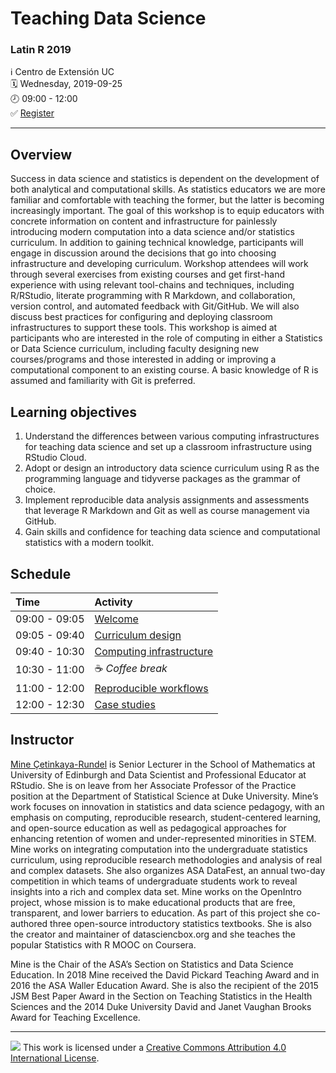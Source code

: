 Teaching Data Science
================

### Latin R 2019

ℹ️ Centro de Extensión UC  
🗓 Wednesday, 2019-09-25  
🕗 09:00 - 12:00  
✅ [Register](https://latin-r.com/)

-----

## Overview

Success in data science and statistics is dependent on the development
of both analytical and computational skills. As statistics educators we
are more familiar and comfortable with teaching the former, but the
latter is becoming increasingly important. The goal of this workshop is
to equip educators with concrete information on content and
infrastructure for painlessly introducing modern computation into a data
science and/or statistics curriculum. In addition to gaining technical
knowledge, participants will engage in discussion around the decisions
that go into choosing infrastructure and developing curriculum. Workshop
attendees will work through several exercises from existing courses and
get first-hand experience with using relevant tool-chains and
techniques, including R/RStudio, literate programming with R Markdown,
and collaboration, version control, and automated feedback with
Git/GitHub. We will also discuss best practices for configuring and
deploying classroom infrastructures to support these tools. This
workshop is aimed at participants who are interested in the role of
computing in either a Statistics or Data Science curriculum, including
faculty designing new courses/programs and those interested in adding or
improving a computational component to an existing course. A basic
knowledge of R is assumed and familiarity with Git is preferred.

## Learning objectives

1.  Understand the differences between various computing infrastructures
    for teaching data science and set up a classroom infrastructure
    using RStudio Cloud.
2.  Adopt or design an introductory data science curriculum using R as
    the programming language and tidyverse packages as the grammar of
    choice.
3.  Implement reproducible data analysis assignments and assessments
    that leverage R Markdown and Git as well as course management via
    GitHub.
4.  Gain skills and confidence for teaching data science and
    computational statistics with a modern
toolkit.

## Schedule

| Time          | Activity                                                                                 |
| :------------ | :--------------------------------------------------------------------------------------- |
| 09:00 - 09:05 | [Welcome](/00-welcome/00-welcome.pdf)                                                    |
| 09:05 - 09:40 | [Curriculum design](/01-curriculum-design/01-curriculum-design.pdf)                      |
| 09:40 - 10:30 | [Computing infrastructure](/02-computing-infrastructure/02-computing-infrastructure.pdf) |
| 10:30 - 11:00 | ☕ *Coffee break*                                                                         |
| 11:00 - 12:00 | [Reproducible workflows](/03-reproducible-workflows/03-reproducible-workflows.pdf)       |
| 12:00 - 12:30 | [Case studies](/04-case-studies/04-case-studies.pdf)                                     |

## Instructor

[Mine Çetinkaya-Rundel](http://mine-cr.com) is Senior Lecturer in the
School of Mathematics at University of Edinburgh and Data Scientist and
Professional Educator at RStudio. She is on leave from her Associate
Professor of the Practice position at the Department of Statistical
Science at Duke University. Mine’s work focuses on innovation in
statistics and data science pedagogy, with an emphasis on computing,
reproducible research, student-centered learning, and open-source
education as well as pedagogical approaches for enhancing retention of
women and under-represented minorities in STEM. Mine works on
integrating computation into the undergraduate statistics curriculum,
using reproducible research methodologies and analysis of real and
complex datasets. She also organizes ASA DataFest, an annual two-day
competition in which teams of undergraduate students work to reveal
insights into a rich and complex data set. Mine works on the OpenIntro
project, whose mission is to make educational products that are free,
transparent, and lower barriers to education. As part of this project
she co-authored three open-source introductory statistics textbooks. She
is also the creator and maintainer of datasciencbox.org and she teaches
the popular Statistics with R MOOC on Coursera.

Mine is the Chair of the ASA’s Section on Statistics and Data Science
Education. In 2018 Mine received the David Pickard Teaching Award and in
2016 the ASA Waller Education Award. She is also the recipient of the
2015 JSM Best Paper Award in the Section on Teaching Statistics in the
Health Sciences and the 2014 Duke University David and Janet Vaughan
Brooks Award for Teaching Excellence.

-----

![](https://i.creativecommons.org/l/by/4.0/88x31.png) This work is
licensed under a [Creative Commons Attribution 4.0 International
License](https://creativecommons.org/licenses/by/4.0/).
